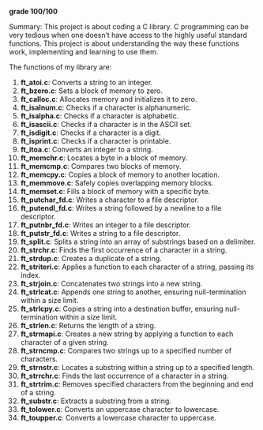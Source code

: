 **grade 100/100**

Summary: This project is about coding a C library. C programming can be very tedious when one doesn’t have access to the highly useful
standard functions. This project is about understanding the way these functions work,
implementing and learning to use them.

The functions of my library are:

1. **ft_atoi.c**: Converts a string to an integer.
2. **ft_bzero.c**: Sets a block of memory to zero.
3. **ft_calloc.c**: Allocates memory and initializes it to zero.
4. **ft_isalnum.c**: Checks if a character is alphanumeric.
5. **ft_isalpha.c**: Checks if a character is alphabetic.
6. **ft_isascii.c**: Checks if a character is in the ASCII set.
7. **ft_isdigit.c**: Checks if a character is a digit.
8. **ft_isprint.c**: Checks if a character is printable.
9. **ft_itoa.c**: Converts an integer to a string.
10. **ft_memchr.c**: Locates a byte in a block of memory.
11. **ft_memcmp.c**: Compares two blocks of memory.
12. **ft_memcpy.c**: Copies a block of memory to another location.
13. **ft_memmove.c**: Safely copies overlapping memory blocks.
14. **ft_memset.c**: Fills a block of memory with a specific byte.
15. **ft_putchar_fd.c**: Writes a character to a file descriptor.
16. **ft_putendl_fd.c**: Writes a string followed by a newline to a file descriptor.
17. **ft_putnbr_fd.c**: Writes an integer to a file descriptor.
18. **ft_putstr_fd.c**: Writes a string to a file descriptor.
19. **ft_split.c**: Splits a string into an array of substrings based on a delimiter.
20. **ft_strchr.c**: Finds the first occurrence of a character in a string.
21. **ft_strdup.c**: Creates a duplicate of a string.
22. **ft_striteri.c**: Applies a function to each character of a string, passing its index.
23. **ft_strjoin.c**: Concatenates two strings into a new string.
24. **ft_strlcat.c**: Appends one string to another, ensuring null-termination within a size limit.
25. **ft_strlcpy.c**: Copies a string into a destination buffer, ensuring null-termination within a size limit.
26. **ft_strlen.c**: Returns the length of a string.
27. **ft_strmapi.c**: Creates a new string by applying a function to each character of a given string.
28. **ft_strncmp.c**: Compares two strings up to a specified number of characters.
29. **ft_strnstr.c**: Locates a substring within a string up to a specified length.
30. **ft_strrchr.c**: Finds the last occurrence of a character in a string.
31. **ft_strtrim.c**: Removes specified characters from the beginning and end of a string.
32. **ft_substr.c**: Extracts a substring from a string.
33. **ft_tolower.c**: Converts an uppercase character to lowercase.
34. **ft_toupper.c**: Converts a lowercase character to uppercase.
